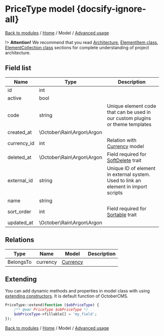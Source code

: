 # PriceType model {docsify-ignore-all}

[Back to modules](modules/home.md)
/ [Home](modules/price-type/home.md)
/ Model
/ [Advanced usage](modules/price-type/advanced-usage/home.md)

!> **Attention!**  We recommend that you read [Architecture](home.md#architecture), [ElementItem class](item-class/item-class.md),
[ElementCollection class](collection-class/collection-class.md) sections for complete understanding of  project architecture.

## Field list

|  Name | Type | Description |
|-------|------|--------|
|id|int|
|active|bool|
|code|string|Unique element code that can be used in our custom plugins or theme templates|
|created_at|\October\Rain\Argon\Argon|
|currency_id|int|Relation with [Currency](modules/currency/model/model.md) model|
|deleted_at|\October\Rain\Argon\Argon|Field required for [SoftDelete](https://octobercms.com/docs/database/traits#soft-deleting) trait|
|external_id|string|Unique ID of element in external system. Used to link an element in import scripts|
|name|string|
|sort_order|int|Field required for [Sortable](https://octobercms.com/docs/database/traits#sortable) trait|
|updated_at|\October\Rain\Argon\Argon|

## Relations

|Type|Name|Model|Description|
|-----|-----|-----|-----|
|BelongsTo|currency|[Currency](modules/currency/model/model.md)|

## Extending

You can add dynamic methods and properties in model class with using [extending constructors](http://octobercms.com/docs/services/behaviors#constructor-extension).
It is default function of OctoberCMS.

```php
PriceType::extend(function ($obPriceType) {
    /** @var PriceType $obPriceType */
    $obPriceType->fillable[] = 'my_field';
});
```

[Back to modules](modules/home.md)
/ [Home](modules/price-type/home.md)
/ Model
/ [Advanced usage](modules/price-type/advanced-usage/home.md)